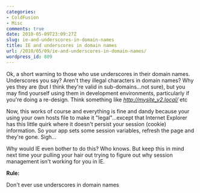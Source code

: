 ```yaml
---
categories:
- ColdFusion
- Misc
comments: true
date: 2010-05-09T23:09:27Z
slug: ie-and-underscores-in-domain-names
title: IE and underscores in domain names
url: /2010/05/09/ie-and-underscores-in-domain-names/
wordpress_id: 809
---
```


Ok, a short warning to those who use underscores in their domain names. Underscores you say? Aren't they illegal characters in domain names? Why yes they are (but I think they're valid in sub-domains...not sure), but you may find yourself using them in development environments, particularly if you're doing a re-design. Think something like _http://mysite_v2.local/_ etc

Now, this works of course and everything is fine and dandy because your using your own hosts file to make it "legal"...except that Internet Explorer has this little quirk where it doesn't persist your session (cookie) information. So your app sets some session variables, refresh the page and they're gone. Sigh...

Why would IE even bother to do this? Who knows. But keep this in mind next time your pulling your hair out trying to figure out why session management isn't working for you in IE.

**Rule:**

Don't ever use underscores in domain names
